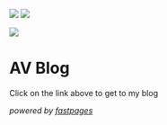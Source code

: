 [//]: # (This template replaces README.md when someone creates a new repo with the fastpages template.)

![](https://github.com/asvcode/covid19-translations/workflows/CI/badge.svg) 
![](https://github.com/asvcode/covid19-translations/workflows/GH-Pages%20Status/badge.svg) 


[![](https://img.shields.io/static/v1?label=AV%20Blog&message=link&labelColor=2f363d&color=blue&style=flat&logo=github&logoColor=959da5)](https://asvcode.github.io/Blogs/)


# AV Blog

Click on the link above to get to my blog


_powered by [fastpages](https://github.com/fastai/fastpages)_

